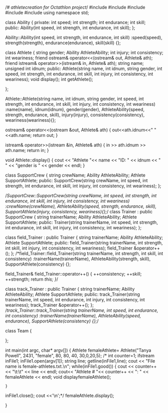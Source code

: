 /*# athletecreation
for Octathlon project*/
#include<iostream>
#include<fstream>
#include<sstream>
#include<string>
#include<iomanip>
using namespace std;

class Ability
{
    private:
    int speed;
    int strength;
    int endurance;
    int skill;  
    public:
    Ability(int speed, int strength, int endurance, int skill);
};

Ability::Ability(int speed, int strength, int endurance, int skill) 
:speed(speed), strength(strength), endurance(endurance), skill(skill) {};

class Athlete
{
  string gender;
  Ability AthleteAbility;
  int injury;
  int consistency;
  int weariness;
  friend ostream& operator<<(ostream& out, Athlete& ath); 
  friend istream& operator>>(istream& in, Athlete& ath);
  string name;
  unsigned int idnum;
  public:
  Athlete(string name, int idnum, string gender, int speed, int strength, int endurance, int skill, int injury, int consistency, int weariness);
  void display();
  int getAthlete();

};

Athlete::Athlete(string name, int idnum, string gender, int speed, int strength, int endurance, int skill, int injury, int consistency, int weariness)
:name(name), idnum(idnum), gender(gender), AthleteAbility(speed, strength, endurance, skill), injury(injury), consistency(consistency), weariness(weariness){};

ostream& operator<<(ostream &out, Athlete& ath) 
{
    out<<ath.idnum<<" "<<ath.name;
    return out;
}

istream& operator>>(istream &in, Athlete& ath) 
{
    in >> ath.idnum >> ath.name;
    return in;
}

void Athlete::display() 
{
    cout << "Athlete "<< name << "ID: " << idnum << " " << "gender is " << gender << endl;
}

class SupportCrew
{
  string crewName;
  Ability AthleteAbility;
  Athlete SupportAthlete;
  public:
  SupportCrew(string crewName, int speed, int strength, int endurance, int skill, int injury, int consistency, int weariness);
};

/*SupportCrew::SupportCrew(string crewName, int speed, int strength, int endurance, int skill, int injury, int consistency, int weariness)
:crewName(crewName), AthleteAbility(speed, strength, endurance, skill), SupportAthlete(injury, consistency, weariness){};*/
class Trainer : public SupportCrew
{
  string trainerName;
  Ability AthleteAbility;
  Athlete SupportAthlete;
  public:
  Trainer(string trainerName, int speed, int strength, int endurance, int skill, int injury, int consistency, int weariness);
};

class field_Trainer : public Trainer
{
  string trainerName;
  Ability AthleteAbility;
  Athlete SupportAthlete;
  public:
  field_Trainer(string trainerName, int strength, int skill, int injury, int consistency, int weariness);
  field_Trainer &operator++();
};
/*field_Trainer::field_Trainer(string trainerName, int strength, int skill, int consistency)
:trainerName(trainerName), AthleteAbility(strength, skill), SupportAthlete(consistency) {};

field_Trainer& field_Trainer::operator++()
{
  ++consistency;
  ++skill;
  ++strength;
  return *this;
}*/

class track_Trainer : public Trainer
{
  string trainerName;
  Ability AthleteAbility;
  Athlete SupportAthlete;
  public:
  track_Trainer(string trainerName, int speed, int endurance, int injury, int consistency, int weariness);
  track_Trainer &operator++();
};
/*track_Trainer::track_Trainer(string trainerName, int speed, int endurance, int consistency)
:trainerName(trainerName), AthleteAbility(speed, endurance), SupportAthlete(consistency) {};*/

class Team
{

};

int main(int argc, char* argv[])
{
  Athlete femaleAthlete= Athlete("Tanya Powell", 2431, "female", 80, 80, 40, 30,0,20,5);
 /* int counter=1;
  ifstream inFile1;
  inFile1.open(argv[1]);
  string line;
  getline(inFile1,line);
  cout << "File name is female-athletes.txt.\n";
  while(inFile1.good())
	{
		cout << counter++ << "\t:\t" << line << endl;
    cout<< "Athlete # "<< counter++ << ": " << femaleAthlete << endl;
    void displayfemaleAthlete();
    
	}
  inFile1.close();
  cout <<'\n';*/
  femaleAthlete.display();
  
}
